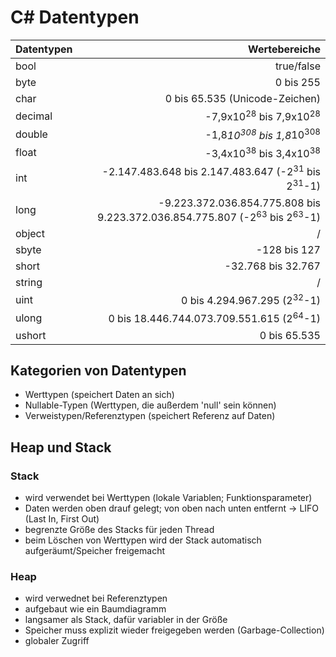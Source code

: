 # C# Datentypen

| Datentypen |                                                                                   Wertebereiche |
| :--------- | ----------------------------------------------------------------------------------------------: |
| bool       |                                                                                      true/false |
| byte       |                                                                                       0 bis 255 |
| char       |                                                                  0 bis 65.535 (Unicode-Zeichen) |
| decimal    |                                                    -7,9x10<sup>28</sup> bis 7,9x10<sup>28</sup> |
| double     |                                                  -1,8*10<sup>308</sup> bis 1,8*10<sup>308</sup> |
| float      |                                                    -3,4x10<sup>38</sup> bis 3,4x10<sup>38</sup> |
| int        |                         -2.147.483.648 bis 2.147.483.647 (-2<sup>31</sup> bis 2<sup>31</sup>-1) |
| long       | -9.223.372.036.854.775.808 bis 9.223.372.036.854.775.807 (-2<sup>63</sup> bis 2<sup>63</sup>-1) |
| object     |                                                                                               / |
| sbyte      |                                                                                    -128 bis 127 |
| short      |                                                                              -32.768 bis 32.767 |
| string     |                                                                                               / |
| uint       |                                                          0 bis 4.294.967.295 (2<sup>32</sup>-1) |
| ulong      |                                             0 bis 18.446.744.073.709.551.615 (2<sup>64</sup>-1) |
| ushort     |                                                                                    0 bis 65.535 |

## Kategorien von Datentypen

- Werttypen (speichert Daten an sich)
- Nullable-Typen (Werttypen, die außerdem 'null' sein können)
- Verweistypen/Referenztypen (speichert Referenz auf Daten)

## Heap und Stack

### Stack

- wird verwendet bei Werttypen (lokale Variablen; Funktionsparameter)
- Daten werden oben drauf gelegt; von oben nach unten entfernt -> LIFO (Last In, First Out)
- begrenzte Größe des Stacks für jeden Thread
- beim Löschen von Werttypen wird der Stack automatisch aufgeräumt/Speicher freigemacht

### Heap

- wird verwednet bei Referenztypen
- aufgebaut wie ein Baumdiagramm
- langsamer als Stack, dafür variabler in der Größe
- Speicher muss explizit wieder freigegeben werden (Garbage-Collection)
- globaler Zugriff
